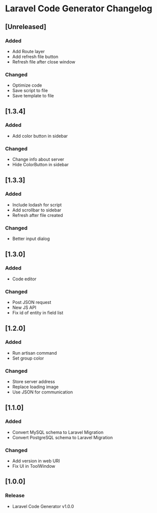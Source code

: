 <!-- Keep a Changelog guide -> https://keepachangelog.com -->

# Laravel Code Generator Changelog


## [Unreleased]
### Added
- Add Route layer
- Add refresh file button
- Refresh file after close window

### Changed
- Optimize code
- Save script to file
- Save template to file


## [1.3.4]
### Added
- Add color button in sidebar

### Changed
- Change info about server
- Hide ColorButton in sidebar


## [1.3.3]
### Added 
- Include lodash for script
- Add scrollbar to sidebar
- Refresh after file created

### Changed 
- Better input dialog


## [1.3.0]
### Added
- Code editor

### Changed
- Post JSON request
- New JS API
- Fix id of entity in field list


## [1.2.0]
### Added
- Run artisan command
- Set group color

### Changed
- Store server address
- Replace loading image
- Use JSON for communication


## [1.1.0]
### Added
- Convert MySQL schema to Laravel Migration
- Convert PostgreSQL schema to Laravel Migration

### Changed
- Add version in web URI
- Fix UI in ToolWindow


## [1.0.0]
### Release
- Laravel Code Generator v1.0.0
